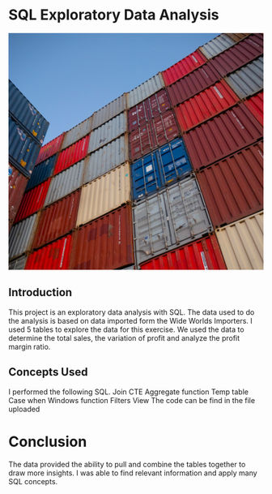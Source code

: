 # SQL Exploratory Data Analysis

![](https://github.com/dansakoc/Image/blob/master/Importers%20image.jpg?raw=true)

## Introduction
This project is an exploratory data analysis with SQL. The data used to do the analysis is based on data imported form the Wide Worlds Importers. I used 5 tables to explore the data for this exercise. We used the data to determine the total sales, the variation of profit and analyze the profit margin ratio.

## Concepts Used
 I performed the following SQL.
Join
CTE 
Aggregate function 
Temp table 
Case when 
Windows function 
Filters
View
The code can be find in the file uploaded 

# Conclusion
The data provided the ability to pull and combine the tables together to draw more insights. I was able to find relevant information and apply many SQL concepts.

